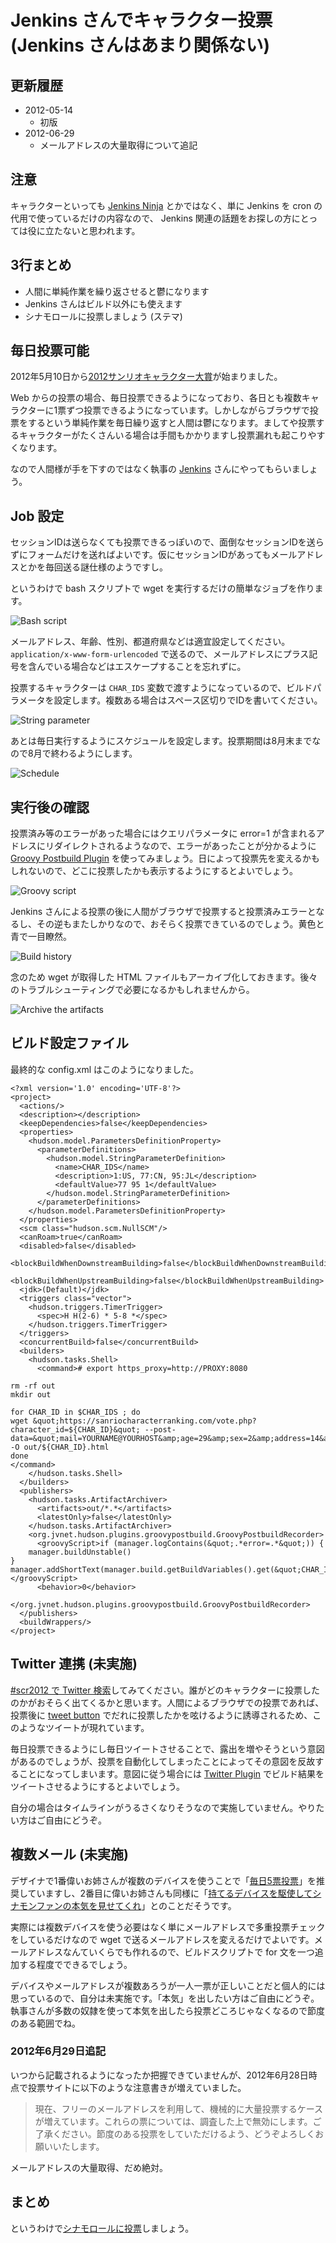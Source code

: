 Jenkins さんでキャラクター投票 (Jenkins さんはあまり関係ない)
=============================================================

更新履歴
-------

* 2012-05-14
    * 初版
* 2012-06-29
    * メールアドレスの大量取得について追記

注意
----

キャラクターといっても [Jenkins Ninja](https://twitter.com/#!/masanobuimai/status/200244234886983680) とかではなく、単に Jenkins を cron の代用で使っているだけの内容なので、 Jenkins 関連の話題をお探しの方にとっては役に立たないと思われます。

3行まとめ
---------

* 人間に単純作業を繰り返させると鬱になります
* Jenkins さんはビルド以外にも使えます
* シナモロールに投票しましょう (ステマ)

毎日投票可能
------------

2012年5月10日から[2012サンリオキャラクター大賞](http://sanriocharacterranking.com/)が始まりました。

Web からの投票の場合、毎日投票できるようになっており、各日とも複数キャラクターに1票ずつ投票できるようになっています。しかしながらブラウザで投票をするという単純作業を毎日繰り返すと人間は鬱になります。ましてや投票するキャラクターがたくさんいる場合は手間もかかりますし投票漏れも起こりやすくなります。

なので人間様が手を下すのではなく執事の [Jenkins](http://jenkins-ci.org/) さんにやってもらいましょう。

Job 設定
--------

セッションIDは送らなくても投票できるっぽいので、面倒なセッションIDを送らずにフォームだけを送ればよいです。仮にセッションIDがあってもメールアドレスとかを毎回送る謎仕様のようですし。

というわけで bash スクリプトで wget を実行するだけの簡単なジョブを作ります。

![Bash script](https://github.com/ohtake/blog-ameba/raw/master/20120514/bash.png)

メールアドレス、年齢、性別、都道府県などは適宜設定してください。`application/x-www-form-urlencoded` で送るので、メールアドレスにプラス記号を含んでいる場合などはエスケープすることを忘れずに。

投票するキャラクターは `CHAR_IDS` 変数で渡すようになっているので、ビルドパラメータを設定します。複数ある場合はスペース区切りでIDを書いてください。

![String parameter](https://github.com/ohtake/blog-ameba/raw/master/20120514/param.png)

あとは毎日実行するようにスケジュールを設定します。投票期間は8月末までなので8月で終わるようにします。

![Schedule](https://github.com/ohtake/blog-ameba/raw/master/20120514/cron.png)

実行後の確認
------------

投票済み等のエラーがあった場合にはクエリパラメータに error=1 が含まれるアドレスにリダイレクトされるようなので、エラーがあったことが分かるように [Groovy Postbuild Plugin](https://wiki.jenkins-ci.org/display/JENKINS/Groovy+Postbuild+Plugin) を使ってみましょう。日によって投票先を変えるかもしれないので、どこに投票したかも表示するようにするとよいでしょう。

![Groovy script](https://github.com/ohtake/blog-ameba/raw/master/20120514/groovy.png)

Jenkins さんによる投票の後に人間がブラウザで投票すると投票済みエラーとなるし、その逆もまたしかりなので、おそらく投票できているのでしょう。黄色と青で一目瞭然。

![Build history](https://github.com/ohtake/blog-ameba/raw/master/20120514/history.png)

念のため wget が取得した HTML ファイルもアーカイブ化しておきます。後々のトラブルシューティングで必要になるかもしれませんから。

![Archive the artifacts](https://github.com/ohtake/blog-ameba/raw/master/20120514/artifact.png)

ビルド設定ファイル
------------------

最終的な config.xml はこのようになりました。

```
<?xml version='1.0' encoding='UTF-8'?>
<project>
  <actions/>
  <description></description>
  <keepDependencies>false</keepDependencies>
  <properties>
    <hudson.model.ParametersDefinitionProperty>
      <parameterDefinitions>
        <hudson.model.StringParameterDefinition>
          <name>CHAR_IDS</name>
          <description>1:US, 77:CN, 95:JL</description>
          <defaultValue>77 95 1</defaultValue>
        </hudson.model.StringParameterDefinition>
      </parameterDefinitions>
    </hudson.model.ParametersDefinitionProperty>
  </properties>
  <scm class="hudson.scm.NullSCM"/>
  <canRoam>true</canRoam>
  <disabled>false</disabled>
  <blockBuildWhenDownstreamBuilding>false</blockBuildWhenDownstreamBuilding>
  <blockBuildWhenUpstreamBuilding>false</blockBuildWhenUpstreamBuilding>
  <jdk>(Default)</jdk>
  <triggers class="vector">
    <hudson.triggers.TimerTrigger>
      <spec>H H(2-6) * 5-8 *</spec>
    </hudson.triggers.TimerTrigger>
  </triggers>
  <concurrentBuild>false</concurrentBuild>
  <builders>
    <hudson.tasks.Shell>
      <command># export https_proxy=http://PROXY:8080

rm -rf out
mkdir out

for CHAR_ID in $CHAR_IDS ; do
wget &quot;https://sanriocharacterranking.com/vote.php?character_id=${CHAR_ID}&quot; --post-data=&quot;mail=YOURNAME@YOURHOST&amp;age=29&amp;sex=2&amp;address=14&amp;country=&amp;eventmail=1&amp;character_id=${CHAR_ID}&amp;voteButton=submit&quot; -O out/${CHAR_ID}.html
done
</command>
    </hudson.tasks.Shell>
  </builders>
  <publishers>
    <hudson.tasks.ArtifactArchiver>
      <artifacts>out/*.*</artifacts>
      <latestOnly>false</latestOnly>
    </hudson.tasks.ArtifactArchiver>
    <org.jvnet.hudson.plugins.groovypostbuild.GroovyPostbuildRecorder>
      <groovyScript>if (manager.logContains(&quot;.*error=.*&quot;)) {
    manager.buildUnstable()
}
manager.addShortText(manager.build.getBuildVariables().get(&quot;CHAR_IDS&quot;))</groovyScript>
      <behavior>0</behavior>
    </org.jvnet.hudson.plugins.groovypostbuild.GroovyPostbuildRecorder>
  </publishers>
  <buildWrappers/>
</project>
```

Twitter 連携 (未実施)
---------------------

[#scr2012 で Twitter 検索](https://twitter.com/#!/search/%23scr2012)してみてください。誰がどのキャラクターに投票したのかがおそらく出てくるかと思います。人間によるブラウザでの投票であれば、投票後に [tweet button](https://twitter.com/about/resources/buttons#tweet) でだれに投票したかを呟けるように誘導されるため、このようなツイートが現れています。

毎日投票できるようにし毎日ツイートさせることで、露出を増やそうという意図があるのでしょうが、投票を自動化してしまったことによってその意図を反故することになってしまいます。意図に従う場合には [Twitter Plugin](https://wiki.jenkins-ci.org/display/JENKINS/Twitter+Plugin) でビルド結果をツイートさせるようにするとよいでしょう。

自分の場合はタイムラインがうるさくなりそうなので実施していません。やりたい方はご自由にどうぞ。

複数メール (未実施)
-------------------

デザイナで1番偉いお姉さんが複数のデバイスを使うことで「[毎日5票投票](http://yamaguchiyuuko.cocolog-nifty.com/blog/2012/05/post-25d8.html)」を推奨していますし、2番目に偉いお姉さんも同様に「[持てるデバイスを駆使してシナモンファンの本気を見せてくれ](https://twitter.com/#!/myumyu47/status/200471814676295680)」とのことだそうです。

実際には複数デバイスを使う必要はなく単にメールアドレスで多重投票チェックをしているだけなので wget で送るメールアドレスを変えるだけでよいです。メールアドレスなんていくらでも作れるので、ビルドスクリプトで for 文を一つ追加する程度でできるでしょう。

デバイスやメールアドレスが複数あろうが一人一票が正しいことだと個人的には思っているので、自分は未実施です。「本気」を出したい方はご自由にどうぞ。執事さんが多数の奴隷を使って本気を出したら投票どころじゃなくなるので節度のある範囲でね。

### 2012年6月29日追記

いつから記載されるようになったか把握できていませんが、2012年6月28日時点で投票サイトに以下のような注意書きが増えていました。

> 現在、フリーのメールアドレスを利用して、機械的に大量投票するケースが増えています。これらの票については、調査した上で無効にします。ご了承ください。節度のある投票をしていただけるよう、どうぞよろしくお願いいたします。

メールアドレスの大量取得、だめ絶対。

まとめ
------

というわけで[シナモロールに投票](https://sanriocharacterranking.com/vote.php?character_id=77)しましょう。

